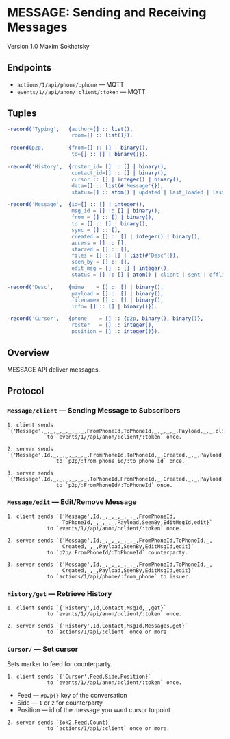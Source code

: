 MESSAGE: Sending and Receiving Messages
=======================================

Version 1.0 Maxim Sokhatsky

Endpoints
--------

* `actions/1/api/phone/:phone` — MQTT
* `events/1//api/anon/:client/:token` — MQTT

Tuples
------

```erlang
-record('Typing',   {author=[] :: list(),
                     room=[] :: list()}).
```

```erlang
-record(p2p,        {from=[] :: [] | binary(),
                     to=[] :: [] | binary()}).
```

```erlang
-record('History',  {roster_id= [] :: [] | binary(),
                     contact_id=[] :: [] | binary(),
                     cursor :: [] | integer() | binary(),
                     data=[] :: list(#'Message'{}),
                     status=[] :: atom() | updated | last_loaded | last_msg}).
```

```erlang
-record('Message',  {id=[] :: [] | integer(),
                     msg_id = [] :: [] | binary(),
                     from = [] :: [] | binary(),
                     to = [] :: [] | binary(),
                     sync = [] :: [],
                     created = [] :: [] | integer() | binary(),
                     access = [] :: [],
                     starred = [] :: [],
                     files = [] :: [] | list(#'Desc'{}),
                     seen_by = [] :: [],
                     edit_msg = [] :: [] | integer(),
                     status = [] :: [] | atom() | client | sent | offline | online | internal | last_read | edit}).
```

```erlang
-record('Desc',     {mime    = [] :: [] | binary(),
                     payload = [] :: [] | binary(),
                     filename= [] :: [] | binary(),
                     info= [] :: [] | binary()}).                   
```

```erlang
-record('Cursor',   {phone    = [] :: {p2p, binary(), binary()},
                     roster   = [] :: integer(),
                     position = [] :: integer()}).

```

Overview
--------

MESSAGE API deliver messages.

Protocol
--------

### `Message/client` — Sending Message to Subscribers

```
1. client sends `{'Message',_,_,_,_,_,_,_,FromPhoneId,ToPhoneId,_,_,_,_,Payload,_,_,client}`
             to `events/1//api/anon/:client/:token` once.
```

```
2. server sends `{'Message',Id,_,_,_,_,_,_,FromPhoneId,ToPhoneId,_,Created,_,_,Payload,_,_,sent}`
                to `p2p/:from_phone_id/:to_phone_id` once.
```

```
3. server sends `{'Message',Id,_,_,_,_,_,_,ToPhoneId,FromPhoneId,_,Created,_,_,Payload,_,_,sent}`
                to `p2p/:FromPhoneId/:ToPhoneId` once.
```

### `Message/edit` — Edit/Remove Message

```
1. client sends `{'Message',Id,_,_,_,_,_,_,FromPhoneId,
                  ToPhoneId,_,_,_,_,Payload,SeenBy,EditMsgId,edit}`
             to `events/1//api/anon/:client/:token` once.
```

```
2. server sends `{'Message',Id,_,_,_,_,_,_,FromPhoneId,ToPhoneId,_,
                  Created,_,_,Payload,SeenBy,EditMsgId,edit}`
             to `p2p/:FromPhoneId/:ToPhoneId` counterparty.
```

```
3. server sends `{'Message',Id,_,_,_,_,_,_,FromPhoneId,ToPhoneId,_,
                  Created,_,_,Payload,SeenBy,EditMsgId,edit}`
             to `actions/1/api/phone/:from_phone` to issuer.
```

### `History/get` — Retrieve History

```
1. client sends `{'History',Id,Contact,MsgId,_,get}`
             to `events/1//api/anon/:client/:token` once.
```

```
2. server sends `{'History',Id,Contact,MsgId,Messages,get}`
             to `actions/1/api/:client` once or more.
```

### `Cursor/` — Set cursor

Sets marker to feed for counterparty.

```
1. client sends `{'Cursor',Feed,Side,Position}`
             to `events/1//api/anon/:client/:token` once.
```

* Feed — `#p2p{}` key of the conversation
* Side — `1` or `2` for counterparty
* Position — id of the message you want cursor to point

```
2. server sends `{ok2,Feed,Count}`
             to `actions/1/api/:client` once or more.
```
